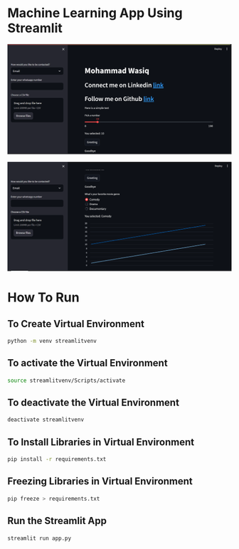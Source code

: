 # Machine Learning App Using Streamlit

![img1](https://github.com/MohammadWasiq0786/Machine-Learning-App-Using-Streamlit/blob/main/img_1.png)

![img1](https://github.com/MohammadWasiq0786/Machine-Learning-App-Using-Streamlit/blob/main/img_2.png)

# How To Run

## To Create Virtual Environment

```bash
python -m venv streamlitvenv
```

## To activate the Virtual Environment

```bash
source streamlitvenv/Scripts/activate
```

## To deactivate the Virtual Environment

```bash
deactivate streamlitvenv
```

## To Install Libraries in Virtual Environment
```bash
pip install -r requirements.txt
```
## Freezing Libraries in Virtual Environment
```bash
pip freeze > requirements.txt
```

## Run the Streamlit App
```bash
streamlit run app.py
```

